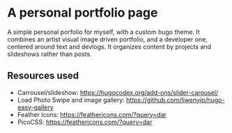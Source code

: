 # A personal portfolio page

A simple personal porfolio for myself, with a custom hugo theme. It combines an artist visual image driven portfolio, and a developer one, centered around text and devlogs. It organizes content by projects and slideshows rather than posts.

## Resources used

- Carrousel/slideshow: <https://hugocodex.org/add-ons/slider-carousel/>
- Load Photo Swipe and image gallery: <https://github.com/liwenyip/hugo-easy-gallery>
- Feather icons: <https://feathericons.com/?query=dar>
- PicoCSS: <https://feathericons.com/?query=dar>
  